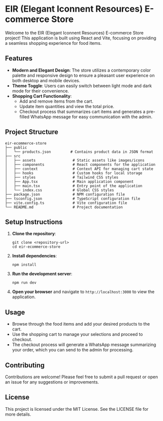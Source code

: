# EIR (Elegant Iconnent Resources) E-commerce Store

Welcome to the EIR (Elegant Iconnent Resources) E-commerce Store project! This application is built using React and Vite, focusing on providing a seamless shopping experience for food items.

## Features

- **Modern and Elegant Design**: The store utilizes a contemporary color palette and responsive design to ensure a pleasant user experience on both desktop and mobile devices.
- **Theme Toggle**: Users can easily switch between light mode and dark mode for their convenience.
- **Shopping Cart Functionality**: 
  - Add and remove items from the cart.
  - Update item quantities and view the total price.
  - Checkout process that summarizes cart items and generates a pre-filled WhatsApp message for easy communication with the admin.

## Project Structure

```
eir-ecommerce-store
├── public
│   └── products.json         # Contains product data in JSON format
├── src
│   ├── assets                 # Static assets like images/icons
│   ├── components             # React components for the application
│   ├── context                # Context API for managing cart state
│   ├── hooks                  # Custom hooks for local storage
│   ├── styles                 # Tailwind CSS styles
│   ├── App.tsx                # Main application component
│   ├── main.tsx               # Entry point of the application
│   └── index.css              # Global CSS styles
├── package.json               # NPM configuration file
├── tsconfig.json              # TypeScript configuration file
├── vite.config.ts             # Vite configuration file
└── README.md                  # Project documentation
```

## Setup Instructions

1. **Clone the repository**:
   ```
   git clone <repository-url>
   cd eir-ecommerce-store
   ```

2. **Install dependencies**:
   ```
   npm install
   ```

3. **Run the development server**:
   ```
   npm run dev
   ```

4. **Open your browser** and navigate to `http://localhost:3000` to view the application.

## Usage

- Browse through the food items and add your desired products to the cart.
- Use the shopping cart to manage your selections and proceed to checkout.
- The checkout process will generate a WhatsApp message summarizing your order, which you can send to the admin for processing.

## Contributing

Contributions are welcome! Please feel free to submit a pull request or open an issue for any suggestions or improvements.

## License

This project is licensed under the MIT License. See the LICENSE file for more details.